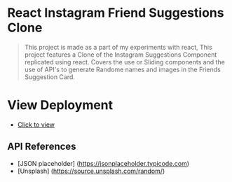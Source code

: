 # React Instagram Friend Suggestions Clone

> This project is made as a part of my experiments with react, This project features a Clone of the Instagram Suggestions Component replicated using react. Covers the use or Sliding components and the use of API's to generate Randome names and images in the Friends Suggestion Card.

# View Deployment

- [Click to view](https://csb-dq12d-7y32xvzzj.vercel.app/)

## API References

- [JSON placeholder] (https://jsonplaceholder.typicode.com)
- [Unsplash] (https://source.unsplash.com/random/)
